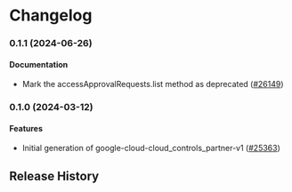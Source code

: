 # Changelog

### 0.1.1 (2024-06-26)

#### Documentation

* Mark the accessApprovalRequests.list method as deprecated ([#26149](https://github.com/googleapis/google-cloud-ruby/issues/26149)) 

### 0.1.0 (2024-03-12)

#### Features

* Initial generation of google-cloud-cloud_controls_partner-v1 ([#25363](https://github.com/googleapis/google-cloud-ruby/issues/25363)) 

## Release History
